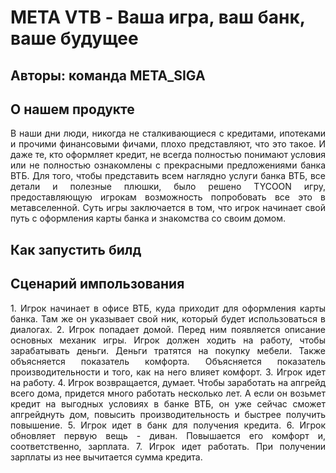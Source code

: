 # META VTB - Ваша игра, ваш банк, ваше будущее
## Авторы: команда META_SIGA

## О нашем продукте
<div style="text-align: justify"> В наши дни люди, никогда не сталкивающиеся с кредитами, ипотеками и прочими финансовыми фичами, плохо представляют, что это такое. И даже те, кто оформляет кредит, не всегда полностью понимают условия или не полностью ознакомлены с прекрасными предложениями банка ВТБ. Для того, чтобы представить всем наглядно услуги банка ВТБ, все детали и полезные плюшки, было решено TYCOON игру, предоставляющую игрокам возможность попробовать все это в метавселенной. Суть игры заключается в том, что игрок начинает свой путь с оформления карты банка и знакомства со своим домом. </div>

## Как запустить билд
## Сценарий импользования
<div style="text-align: justify">1. Игрок начинает в офисе ВТБ, куда приходит для оформления карты банка. Там же он указывает свой ник, который будет использоваться в диалогах.
2. Игрок попадает домой. Перед ним появляется описание основных механик игры. Игрок должен ходить на работу, чтобы зарабатывать деньги. Деньги тратятся на покупку мебели. Также объясняется показатель комфорта. Объясняется показатель производительности и того, как на него влияет комфорт.
3. Игрок идет на работу.
4. Игрок возвращается, думает. Чтобы заработать на апгрейд всего дома, придется много работать несколько лет. А если он возьмет кредит на выгодных условиях в банке ВТБ, он уже сейчас сможет апгрейднуть дом, повысить производительность и быстрее получить повышение.
5. Игрок идет в банк для получения кредита.
6. Игрок обновляет первую вещь - диван. Повышается его комфорт и, соответственно, зарплата.
7. Игрок идет работать. При получении зарплаты из  нее вычитается сумма кредита.</div>
